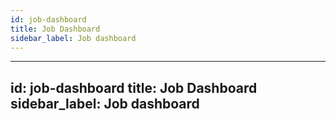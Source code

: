 ```yaml
---
id: job-dashboard
title: Job Dashboard
sidebar_label: Job dashboard
---
```

---
id: job-dashboard
title: Job Dashboard
sidebar_label: Job dashboard
---
